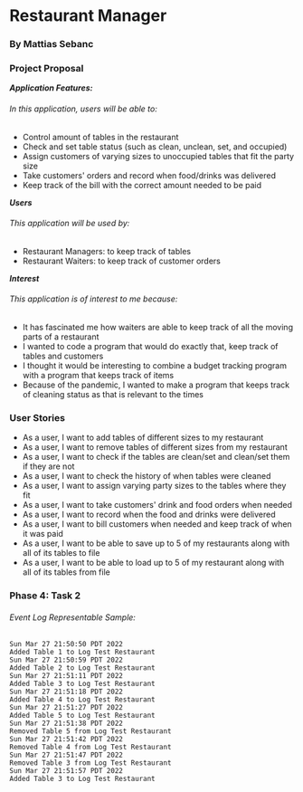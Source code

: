 # Restaurant Manager 

### By Mattias Sebanc

### Project Proposal

**_Application Features:_**

###### In this application, users will be able to:

- Control amount of tables in the restaurant
- Check and set table status (such as clean, unclean, set, and occupied)
- Assign customers of varying sizes to unoccupied tables that fit the party size
- Take customers' orders and record when food/drinks was delivered
- Keep track of the bill with the correct amount needed to be paid

**_Users_**

###### This application will be used by:

- Restaurant Managers: to keep track of tables
- Restaurant Waiters: to keep track of customer orders

**_Interest_**

###### This application is of interest to me because:

- It has fascinated me how waiters are able to keep track of all the moving parts of a restaurant
- I wanted to code a program that would do exactly that, keep track of tables and customers
- I thought it would be interesting to combine a budget tracking program with a program that keeps track of items
- Because of the pandemic, I wanted to make a program that keeps track of cleaning status as that is relevant to the
  times

### User Stories

- As a user, I want to add tables of different sizes to my restaurant
- As a user, I want to remove tables of different sizes from my restaurant
- As a user, I want to check if the tables are clean/set and clean/set them if they are not
- As a user, I want to check the history of when tables were cleaned
- As a user, I want to assign varying party sizes to the tables where they fit
- As a user, I want to take customers' drink and food orders when needed
- As a user, I want to record when the food and drinks were delivered
- As a user, I want to bill customers when needed and keep track of when it was paid
- As a user, I want to be able to save up to 5 of my restaurants along with all of its tables to file
- As a user, I want to be able to load up to 5 of my restaurant along with all of its tables from file

### Phase 4: Task 2
###### Event Log Representable Sample:
    Sun Mar 27 21:50:50 PDT 2022
    Added Table 1 to Log Test Restaurant
    Sun Mar 27 21:50:59 PDT 2022
    Added Table 2 to Log Test Restaurant
    Sun Mar 27 21:51:11 PDT 2022
    Added Table 3 to Log Test Restaurant
    Sun Mar 27 21:51:18 PDT 2022
    Added Table 4 to Log Test Restaurant
    Sun Mar 27 21:51:27 PDT 2022
    Added Table 5 to Log Test Restaurant
    Sun Mar 27 21:51:38 PDT 2022
    Removed Table 5 from Log Test Restaurant
    Sun Mar 27 21:51:42 PDT 2022
    Removed Table 4 from Log Test Restaurant
    Sun Mar 27 21:51:47 PDT 2022
    Removed Table 3 from Log Test Restaurant
    Sun Mar 27 21:51:57 PDT 2022
    Added Table 3 to Log Test Restaurant

 
